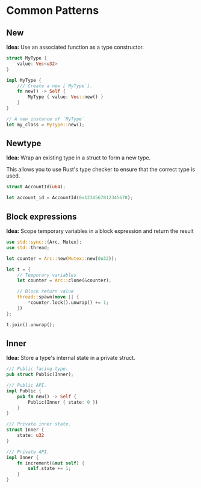 # Common Patterns

## New

**Idea:** Use an associated function as a type constructor.

```rust
struct MyType {
    value: Vec<u32>
}

impl MyType {
    /// Create a new [`MyType`].
    fn new() -> Self {
        MyType { value: Vec::new() }
    }
}

// A new instance of `MyType`
let my_class = MyType::new();
```

## Newtype

**Idea:** Wrap an existing type in a struct to form a new type.

This allows you to use Rust's type checker to ensure that the correct type is used.

```rust
struct AccountId(u64);

let account_id = AccountId(0x1234567812345678);
```

## Block expressions

**Idea:** Scope temporary variables in a block expression and return the result

```rust
use std::sync::{Arc, Mutex};
use std::thread;

let counter = Arc::new(Mutex::new(0u32));

let t = {
    // Temporary variables
    let counter = Arc::clone(&counter);

    // Block return value
    thread::spawn(move || {
        *counter.lock().unwrap() += 1;
    })
};

t.join().unwrap();
```

## Inner

**Idea:** Store a type's internal state in a private struct.

```rust
/// Public facing type.
pub struct Public(Inner);

/// Public API.
impl Public {
    pub fn new() -> Self {
        Public(Inner { state: 0 })
    }
}

/// Private inner state.
struct Inner {
    state: u32
}

/// Private API.
impl Inner {
    fn increment(&mut self) {
        self.state += 1;
    }
}
```
